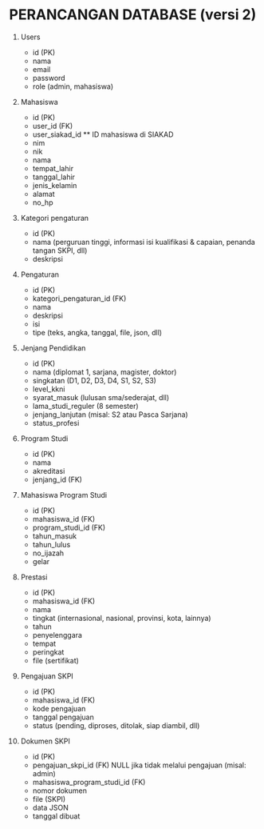 # PERANCANGAN DATABASE (versi 2)

1. Users
    - id (PK)
    - nama
    - email
    - password
    - role (admin, mahasiswa)

0. Mahasiswa
    - id (PK)
    - user_id (FK)
    - user_siakad_id ** ID mahasiswa di SIAKAD
    - nim
    - nik
    - nama
    - tempat_lahir
    - tanggal_lahir
    - jenis_kelamin
    - alamat
    - no_hp

0. Kategori pengaturan
    - id (PK)
    - nama (perguruan tinggi, informasi isi kualifikasi & capaian, penanda tangan SKPI, dll)
    - deskripsi

0. Pengaturan
    - id (PK)
    - kategori_pengaturan_id (FK)
    - nama
    - deskripsi
    - isi
    - tipe (teks, angka, tanggal, file, json, dll)

0. Jenjang Pendidikan
    - id (PK)
    - nama (diplomat 1, sarjana, magister, doktor)
    - singkatan (D1, D2, D3, D4, S1, S2, S3)
    - level_kkni
    - syarat_masuk (lulusan sma/sederajat, dll)
    - lama_studi_reguler (8 semester)
    - jenjang_lanjutan (misal: S2 atau Pasca Sarjana)
    - status_profesi

0. Program Studi
    - id (PK)
    - nama
    - akreditasi
    - jenjang_id (FK)

0. Mahasiswa Program Studi
    - id (PK)
    - mahasiswa_id (FK)
    - program_studi_id (FK)
    - tahun_masuk
    - tahun_lulus
    - no_ijazah 
    - gelar

0. Prestasi
    - id (PK)
    - mahasiswa_id (FK)
    - nama
    - tingkat (internasional, nasional, provinsi, kota, lainnya)
    - tahun
    - penyelenggara
    - tempat
    - peringkat
    - file (sertifikat)

0. Pengajuan SKPI
    - id (PK)
    - mahasiswa_id (FK)
    - kode pengajuan 
    - tanggal pengajuan
    - status (pending, diproses, ditolak, siap diambil, dll)

0. Dokumen SKPI
    - id (PK)
    - pengajuan_skpi_id (FK) NULL jika tidak melalui pengajuan (misal: admin)
    - mahasiswa_program_studi_id (FK)
    - nomor dokumen
    - file (SKPI)
    - data JSON
    - tanggal dibuat
